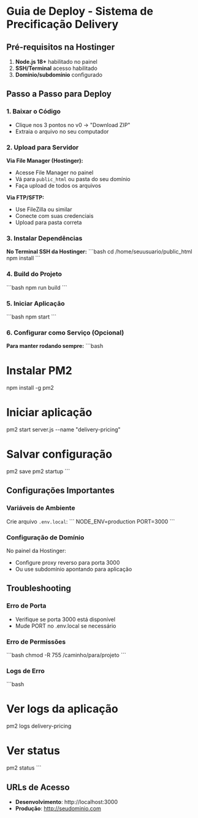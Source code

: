 # Guia de Deploy - Sistema de Precificação Delivery

## Pré-requisitos na Hostinger
1. **Node.js 18+** habilitado no painel
2. **SSH/Terminal** acesso habilitado
3. **Domínio/subdomínio** configurado

## Passo a Passo para Deploy

### 1. Baixar o Código
- Clique nos 3 pontos no v0 → "Download ZIP"
- Extraia o arquivo no seu computador

### 2. Upload para Servidor
**Via File Manager (Hostinger):**
- Acesse File Manager no painel
- Vá para `public_html` ou pasta do seu domínio
- Faça upload de todos os arquivos

**Via FTP/SFTP:**
- Use FileZilla ou similar
- Conecte com suas credenciais
- Upload para pasta correta

### 3. Instalar Dependências
**No Terminal SSH da Hostinger:**
\`\`\`bash
cd /home/seuusuario/public_html
npm install
\`\`\`

### 4. Build do Projeto
\`\`\`bash
npm run build
\`\`\`

### 5. Iniciar Aplicação
\`\`\`bash
npm start
\`\`\`

### 6. Configurar como Serviço (Opcional)
**Para manter rodando sempre:**
\`\`\`bash
# Instalar PM2
npm install -g pm2

# Iniciar aplicação
pm2 start server.js --name "delivery-pricing"

# Salvar configuração
pm2 save
pm2 startup
\`\`\`

## Configurações Importantes

### Variáveis de Ambiente
Crie arquivo `.env.local`:
\`\`\`
NODE_ENV=production
PORT=3000
\`\`\`

### Configuração de Domínio
No painel da Hostinger:
- Configure proxy reverso para porta 3000
- Ou use subdomínio apontando para aplicação

## Troubleshooting

### Erro de Porta
- Verifique se porta 3000 está disponível
- Mude PORT no .env.local se necessário

### Erro de Permissões
\`\`\`bash
chmod -R 755 /caminho/para/projeto
\`\`\`

### Logs de Erro
\`\`\`bash
# Ver logs da aplicação
pm2 logs delivery-pricing

# Ver status
pm2 status
\`\`\`

## URLs de Acesso
- **Desenvolvimento**: http://localhost:3000
- **Produção**: http://seudominio.com
